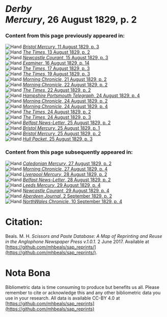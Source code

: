# *Derby Mercury*, 26 August 1829, p. 2  
  
### Content from this page previously appeared in:  
![Hand](http://scissorsandpaste.net/wp-content/uploads/2017/06/smallhandpointer.png) [*Bristol Mercury*, 11 August 1829, p. 3](https://mhbeals.github.io/sap_html/Bristol-Mercury/Bristol-Mercury-11-August-1829-p-3)  
![Hand](http://scissorsandpaste.net/wp-content/uploads/2017/06/smallhandpointer.png) [*The Times*, 13 August 1829, p. 2](https://mhbeals.github.io/sap_html/The-Times/The-Times-13-August-1829-p-2)  
![Hand](http://scissorsandpaste.net/wp-content/uploads/2017/06/smallhandpointer.png) [*Newcastle Courant*, 15 August 1829, p. 3](https://mhbeals.github.io/sap_html/Newcastle-Courant/Newcastle-Courant-15-August-1829-p-3)  
![Hand](http://scissorsandpaste.net/wp-content/uploads/2017/06/smallhandpointer.png) [*Examiner*, 16 August 1829, p. 14](https://mhbeals.github.io/sap_html/Examiner/Examiner-16-August-1829-p-14)  
![Hand](http://scissorsandpaste.net/wp-content/uploads/2017/06/smallhandpointer.png) [*The Times*, 17 August 1829, p. 3](https://mhbeals.github.io/sap_html/The-Times/The-Times-17-August-1829-p-3)  
![Hand](http://scissorsandpaste.net/wp-content/uploads/2017/06/smallhandpointer.png) [*The Times*, 19 August 1829, p. 3](https://mhbeals.github.io/sap_html/The-Times/The-Times-19-August-1829-p-3)  
![Hand](http://scissorsandpaste.net/wp-content/uploads/2017/06/smallhandpointer.png) [*Morning Chronicle*, 21 August 1829, p. 2](https://mhbeals.github.io/sap_html/Morning-Chronicle/Morning-Chronicle-21-August-1829-p-2)  
![Hand](http://scissorsandpaste.net/wp-content/uploads/2017/06/smallhandpointer.png) [*Morning Chronicle*, 22 August 1829, p. 2](https://mhbeals.github.io/sap_html/Morning-Chronicle/Morning-Chronicle-22-August-1829-p-2)  
![Hand](http://scissorsandpaste.net/wp-content/uploads/2017/06/smallhandpointer.png) [*The Times*, 22 August 1829, p. 2](https://mhbeals.github.io/sap_html/The-Times/The-Times-22-August-1829-p-2)  
![Hand](http://scissorsandpaste.net/wp-content/uploads/2017/06/smallhandpointer.png) [*Hampshire Portsmouth Telegraph*, 24 August 1829, p. 4](https://mhbeals.github.io/sap_html/Hampshire-Portsmouth-Telegraph/Hampshire-Portsmouth-Telegraph-24-August-1829-p-4)  
![Hand](http://scissorsandpaste.net/wp-content/uploads/2017/06/smallhandpointer.png) [*Morning Chronicle*, 24 August 1829, p. 2](https://mhbeals.github.io/sap_html/Morning-Chronicle/Morning-Chronicle-24-August-1829-p-2)  
![Hand](http://scissorsandpaste.net/wp-content/uploads/2017/06/smallhandpointer.png) [*Morning Chronicle*, 24 August 1829, p. 4](https://mhbeals.github.io/sap_html/Morning-Chronicle/Morning-Chronicle-24-August-1829-p-4)  
![Hand](http://scissorsandpaste.net/wp-content/uploads/2017/06/smallhandpointer.png) [*The Times*, 24 August 1829, p. 2](https://mhbeals.github.io/sap_html/The-Times/The-Times-24-August-1829-p-2)  
![Hand](http://scissorsandpaste.net/wp-content/uploads/2017/06/smallhandpointer.png) [*The Times*, 24 August 1829, p. 3](https://mhbeals.github.io/sap_html/The-Times/The-Times-24-August-1829-p-3)  
![Hand](http://scissorsandpaste.net/wp-content/uploads/2017/06/smallhandpointer.png) [*Belfast News-Letter*, 25 August 1829, p. 2](https://mhbeals.github.io/sap_html/Belfast-News-Letter/Belfast-News-Letter-25-August-1829-p-2)  
![Hand](http://scissorsandpaste.net/wp-content/uploads/2017/06/smallhandpointer.png) [*Bristol Mercury*, 25 August 1829, p. 1](https://mhbeals.github.io/sap_html/Bristol-Mercury/Bristol-Mercury-25-August-1829-p-1)  
![Hand](http://scissorsandpaste.net/wp-content/uploads/2017/06/smallhandpointer.png) [*Bristol Mercury*, 25 August 1829, p. 2](https://mhbeals.github.io/sap_html/Bristol-Mercury/Bristol-Mercury-25-August-1829-p-2)  
![Hand](http://scissorsandpaste.net/wp-content/uploads/2017/06/smallhandpointer.png) [*Hull Packet*, 25 August 1829, p. 3](https://mhbeals.github.io/sap_html/Hull-Packet/Hull-Packet-25-August-1829-p-3)  
  
### Content from this page subsequently appeared in:  
![Hand](http://scissorsandpaste.net/wp-content/uploads/2017/06/smallhandpointer.png) [*Caledonian Mercury*, 27 August 1829, p. 2](https://mhbeals.github.io/sap_html/Caledonian-Mercury/Caledonian-Mercury-27-August-1829-p-2)  
![Hand](http://scissorsandpaste.net/wp-content/uploads/2017/06/smallhandpointer.png) [*Morning Chronicle*, 27 August 1829, p. 4](https://mhbeals.github.io/sap_html/Morning-Chronicle/Morning-Chronicle-27-August-1829-p-4)  
![Hand](http://scissorsandpaste.net/wp-content/uploads/2017/06/smallhandpointer.png) [*Liverpool Mercury*, 28 August 1829, p. 2](https://mhbeals.github.io/sap_html/Liverpool-Mercury/Liverpool-Mercury-28-August-1829-p-2)  
![Hand](http://scissorsandpaste.net/wp-content/uploads/2017/06/smallhandpointer.png) [*Belfast News-Letter*, 28 August 1829, p. 2](https://mhbeals.github.io/sap_html/Belfast-News-Letter/Belfast-News-Letter-28-August-1829-p-2)  
![Hand](http://scissorsandpaste.net/wp-content/uploads/2017/06/smallhandpointer.png) [*Leeds Mercury*, 29 August 1829, p. 4](https://mhbeals.github.io/sap_html/Leeds-Mercury/Leeds-Mercury-29-August-1829-p-4)  
![Hand](http://scissorsandpaste.net/wp-content/uploads/2017/06/smallhandpointer.png) [*Newcastle Courant*, 29 August 1829, p. 4](https://mhbeals.github.io/sap_html/Newcastle-Courant/Newcastle-Courant-29-August-1829-p-4)  
![Hand](http://scissorsandpaste.net/wp-content/uploads/2017/06/smallhandpointer.png) [*Aberdeen Journal*, 2 September 1829, p. 2](https://mhbeals.github.io/sap_html/Aberdeen-Journal/Aberdeen-Journal-2-September-1829-p-2)  
![Hand](http://scissorsandpaste.net/wp-content/uploads/2017/06/smallhandpointer.png) [*NorthWales Chronicle*, 10 September 1829, p. 4](https://mhbeals.github.io/sap_html/NorthWales-Chronicle/NorthWales-Chronicle-10-September-1829-p-4)  


# Citation: 

Beals. M. H. *Scissors and Paste Database: A Map of Reprinting and Reuse in the Anglophone Newspaper Press v.1.0.1.* 2 June 2017. Available at [https://github.com/mhbeals/sap_reprints/](https://github.com/mhbeals/sap_reprints/). 

# Nota Bona

Bibliometric data is time consuming to produce but benefits us all. Please remember to cite or acknowledge this and any other bibliometric data you use in your research. All data is available CC-BY 4.0 at [https://github.com/mhbeals/sap_reprints](https://github.com/mhbeals/sap_reprints)